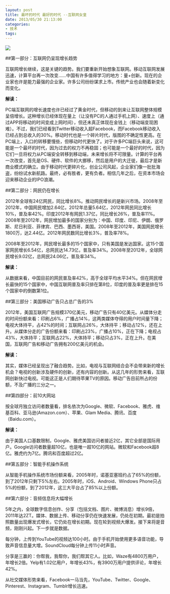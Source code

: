 ```yaml
---
layout: post
title: 最坏的时代 最好的时代 --互联网女皇
date: 2013/05/30 21:13:00
categories: 
- 技术
tags: 
---
```


![](http://ww3.sinaimg.cn/large/006tNc79gw1fahpm45lmgj30b40biwfn.jpg)

##第一部分：互联网仍呈现增长趋势

互联网增长继续，这是关键的趋势。我们要重新开始想象互联网。移动互联网发展迅速，计算平台再一次改变……中国有许多值得学习的地方：量+创新。现在的企业家也许是能力最强的企业家。许多公司纷纷谋求上市。传统产业也会随着新变化而变化。

**解读：**

PC端互联网的增长速度也许已经过了黄金时代，但移动的到来让互联网整体规模呈倍增长。这种增长已经体现在量上（让没有PC的人通过手机上网）、速度上（通过APP将移动的时间变成上网时间），但还未真正体现在金钱上（移动端变现困难）。不过，我们已经看到Twitter移动收入超Facebook，而Facebook移动收入已经占到总收入的30%。移动时代也是一个碎片时代，版图的不确定性更高。在PC端上，入口的转移要慢些，但移动时代更快了。对于许多PC端巨头来说，这可能是一个最坏的时代，因为过去的权力不再稳固；也可能是一个最好的时代，因为它们一旦将权力从PC端安全转移到移动端，未来增长将不可限量。计算的平台再一次改变，首先是OS、硬件、软件的大挪移，然后是用户的大迁徙，最后才是新商业模式的确立。由于移动时代更碎片化，创业公司风起，企业家们像一批批海盗，纷纷试水新航路。最终，必有胜者，更有负者。相信几年之后，在资本市场会迎来移动企业的IPO浪潮。

##第二部分：网民仍在增长

2012年全球有24亿网民，同比增长8%。推动网民增长的是新兴市场。2008年至2012年，中国网民增加2.64亿，2012年总量5.64亿，2012年网民同比增长10%，普及率42%。印度2012年有网民1.37亿，同比增长26%，普及率11%。2008年至2012年，网民增加最多的国家分别为：中国、印度、印尼、伊朗、俄罗斯、尼日利亚、菲律宾、巴西、墨西哥，美国。2008年至2012年，美国网民增长1800万，达2.44亿。2012年网民数同比增长3%，普及率78%。

2008年至2012年，网民增长最多的15个国家中，只有美国是发达国家。这15个国家网民增长6.54亿，总网民达14.73亿，普及率34%。2008年至2012年，全球网民增长9.02亿，总网民24.06亿，普及率34%。

**解读：**

从数据来看，中国目前的网民普及率42%，高于全球平均水平34%。但在网民增长最快的15个国家中，中国互联网普及率只排在第8位，印度的普及率更是排在15个国家中的倒数第1位。

##第三部分：美国移动广告只占总广告的3%

2012年，美国互联网广告规模370亿美元，移动广告只有40亿美元。从媒体分走的时间份额来看：印刷占6%，广播占14%，这两类媒体夺得的用户时间量下降；电视大体持平，占42%的时间；互联网占26%，大体持平；移动占12%，还在上升。从媒体分走的广告份额来看：印刷占23%，广播占10%，正在下降；电视占43%，大体持平；互联网占22%，大体持平；移动只占3%，正在上升。在美国，互联网广告和移动广告拥有200亿美元的机会。

**解读：**

其实，媒体已经呈现出了融合趋势。比如，电视与互联网结合会不会带来新的增长机会？电视的创新涉及硬件的创新，还有内容的创新。从这几年的形势来看，互联网创新快过电视。可能这正是人们期待苹果TV的原因。移动广告目前所占的份额，不及广播的三分之一。

##第四部分：前10大网站

按全球月独立访问者数量看，排名依次为Google、微软、Facebook、雅虎、维基百科、亚马逊(Amazon.com）、苹果、Glam Media、腾讯、百度（Baidu.com）。

**解读：**

由于美国人口基数限制，Google、雅虎美国访问者接近2亿，其它全部是国际用户。Google访问者数量超10亿，也是唯一超10亿的网站。微软和Facebook超8亿。雅虎约为7亿。腾讯和百度超过2亿。

##第五部分：智能手机操作系统

从智能手机操作系统市场份额来看，2005年时，诺基亚塞班约占了65%的份额，到了2012年只剩下5%左右。2005年时，iOS、Android、Windows Phone只占5%的份额，到了2012年，这三大平台占了85%以上份额。

##第六部分：音频信息将大幅增长

5年之内，全球数字信息创作、分享（包括文档、图片、微博消息）增长9倍，2011年达2ZT。媒体、数据上传、移动分享仍在快速发展，仍处在初期。最初是拍照数量出现爆发式增长，它仍处在增长初期。现在轮到视频大爆发。接下来将是音频，刚刚兴起。下一步就是数据。

每分钟，上传到YouTube的视频达100小时。由于手机开始使用更多语音功能，导致声音信息量大增。SoundCloud每分钟上传11小时声音。

分享是三赢的：你帮我，我帮你，我们帮其它人。比如，Waze有4800万用户，年增长2倍。Yelp有1.02亿用户，年增长43%，有3900万用户提供评论，年增长42%。

从社交媒体形势来看，Facebook一马当先，YouTube、Twitter、Google、Pinterest、Instagram、Tumblr增长迅速。
